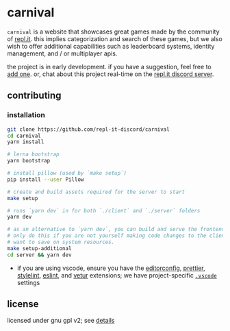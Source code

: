 # carnival

`carnival` is a website that showcases great games made by the community of [repl.it](https://repl.it). this implies categorization and search of these games, but we also wish to offer additional capabilities such as leaderboard systems, identity management, and / or multiplayer apis.

the project is in early development. if you have a suggestion, feel free to [add one](https://github.com/repl-it-discord/carnival/issues/2). or, chat about this project real-time on the [repl.it discord server](https://repl.it/discord).

## contributing

### installation

```bash
git clone https://github.com/repl-it-discord/carnival
cd carnival
yarn install

# lerna bootstrap
yarn bootstrap

# install pillow (used by `make setup`)
pip install --user Pillow

# create and build assets required for the server to start
make setup

# runs `yarn dev` in for both `./client` and `./server` folders
yarn dev

# as an alternative to `yarn dev`, you can build and serve the frontendstatically
# only do this if you are not yourself making code changes to the client and you
# want to save on system resources.
make setup-additional
cd server && yarn dev
```

- if you are using vscode, ensure you have the [editorconfig](https://marketplace.visualstudio.com/items?itemName=EditorConfig.EditorConfig), [prettier](https://marketplace.visualstudio.com/items?itemName=esbenp.prettier-vscode), [stylelint](https://github.com/shinnn/vscode-stylelint), [eslint](https://marketplace.visualstudio.com/items?itemName=dbaeumer.vscode-eslint), and [vetur](https://marketplace.visualstudio.com/items?itemName=octref.vetur) extensions; we have project-specific [`.vscode`](./.vscode/settings.json) settings

## license

licensed under gnu gpl v2; see [details](https://github.com/repl-it-discord/carnival/wiki)
